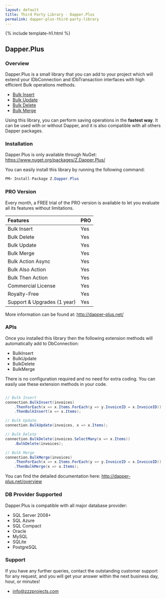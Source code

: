 ```yaml
---
layout: default
title: Third Party Library - Dapper.Plus
permalink: dapper-plus-third-party-library
---
```


{% include template-h1.html %}

## Dapper.Plus

### Overview

Dapper.Plus is a small library that you can add to your project which will extend your IDbConnection and IDbTransaction interfaces with high efficient Bulk operations methods.

- <a href="http://dapper-plus.net/bulk-insert" target="_blank">Bulk Insert</a>
- <a href="http://dapper-plus.net/bulk-update" target="_blank">Bulk Update</a>
- <a href="http://dapper-plus.net/bulk-delete" target="_blank">Bulk Delete</a>
- <a href="http://dapper-plus.net/bulk-merge" target="_blank">Bulk Merge</a>

Using this library, you can perform saving operations in the **fastest way**. It can be used with or without Dapper, and it is also compatible with all others Dapper packages.

### Installation

Dapper.Plus is only available through NuGet: <a href="https://www.nuget.org/packages/Z.Dapper.Plus/" target="_blank">https://www.nuget.org/packages/Z.Dapper.Plus/</a>

You can easily install this library by running the following command:
```csharp
PM> Install-Package Z.Dapper.Plus
```

### PRO Version

Every month, a FREE trial of the PRO version is available to let you evaluate all its features without limitations.

| Features | PRO |
| :---------- | :----- |
| Bulk Insert | Yes |
| Bulk Delete | Yes |
| Bulk Update | Yes |
| Bulk Merge | Yes |
| Bulk Action Async | Yes |
| Bulk Also Action | Yes |
| Bulk Then Action | Yes |
| Commercial License | Yes |
| Royalty-Free | Yes |
| Support & Upgrades (1 year) | Yes |

More information can be found at: <a href="http://dapper-plus.net/" target="_blank">http://dapper-plus.net/</a>

### APIs

Once you installed this library then the following extension methods will automatically add to DbConnection:

- BulkInsert
- BulkUpdate
- BulkDelete
- BulkMerge

There is no configuration required and no need for extra coding. You can easily use these extension methods in your code.

```csharp

// Bulk Insert
connection.BulkInsert(invoices)
	.ThenForEach(x => x.Items.ForEach(y => y.InvoiceID = x.InvoiceID))
	.ThenBulkInsert(x => x.Items);

// Bulk Update
connection.BulkUpdate(invoices, x => x.Items);

// Bulk Delete
connection.BulkDelete(invoices.SelectMany(x => x.Items))
	.BulkDelete(invoices);

// Bulk Merge
connection.BulkMerge(invoices)
	.ThenForEach(x => x.Items.ForEach(y => y.InvoiceID = x.InvoiceID))
	.ThenBulkMerge(x => x.Items);

```

You can find the detailed documentation here: <a href="http://dapper-plus.net/overview" target="_blank">http://dapper-plus.net/overview</a>

### DB Provider Supported

Dapper.Plus is compatible with all major database provider:

- SQL Server 2008+
- SQL Azure
- SQL Compact
- Oracle
- MySQL
- SQLite
- PostgreSQL

### Support

If you have any further queries, contact the outstanding customer support for any request, and you will get your answer within the next business day, hour, or minutes!
- <a href="mailto:info@zzzprojects.com">info@zzzprojects.com</a>
